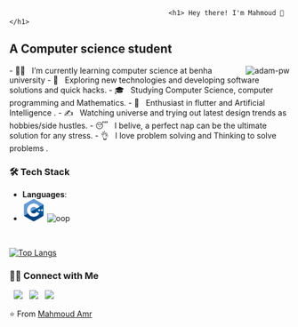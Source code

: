                                             <h1> Hey there! I'm Mahmoud 👋 </h1>
<h2> A Computer science student  </h2>
<p><img align="right" src="https://github.com/Adam-pw/Adam-pw/blob/main/animation_500_kxa883sd.gif" alt="adam-pw" /></p>
- 👨‍💻 &nbsp; I’m currently learning computer science at benha university
- 🤔 &nbsp; Exploring new technologies and developing software solutions and quick hacks.
- 🎓 &nbsp; Studying Computer Science, computer programming and Mathematics.
- 🌱 &nbsp; Enthusiast in flutter and Artificial Intelligence .
- ✍️ &nbsp; Watching universe and trying out latest design trends as hobbies/side hustles.
- 😴 &nbsp; I belive, a perfect nap can be the ultimate solution for any stress.
- 👌 &nbsp; I love problem solving and Thinking to solve problems .
<h3>🛠 Tech Stack</h3>



- **Languages**:
-  <img src="https://raw.githubusercontent.com/devicons/devicon/master/icons/cplusplus/cplusplus-original.svg"    
      alt="cplusplus" width="40" height="40" /> 
    ![oop](https://img.shields.io/badge/opp%20-%232370ED.svg?style=for-the-badge&logo=c%2B%2B&logoColor=white)
   
    

<br>   

[![Top Langs](https://github-readme-stats.vercel.app/api/top-langs/?username=kumawatlalit912&layout=compact&text_color=daf7dc&bg_color=151515)](https://github.com/kumawatlalit912/github-readme-stats)
<br>

<h3> 🤝🏻 Connect with Me </h3>
&nbsp; <a href="https://www.instagram.com/mahmodamr500/" target="_blank" rel="noopener noreferrer"><img src="https://img.icons8.com/plasticine/100/000000/instagram-new.png" width="50" /></a>  
&nbsp; <a href="https://www.linkedin.com/in/mahmoud-amr-b557bb249/" target="_blank" rel="noopener noreferrer"><img src="https://img.icons8.com/plasticine/100/000000/linkedin.png" width="50" /></a>
&nbsp; <a href="mailto:mahmodamr500&gmail.com" target="_blank" rel="noopener noreferrer"><img src="https://img.icons8.com/plasticine/100/000000/gmail.png"  width="50" /></a>
</p>

⭐️ From [Mahmoud Amr](https://github.com/mahmod5000)

